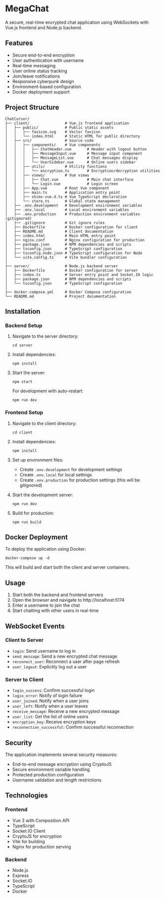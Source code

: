 # MegaChat

A secure, real-time encrypted chat application using WebSockets with Vue.js frontend and Node.js backend.

## Features

- Secure end-to-end encryption
- User authentication with username
- Real-time messaging
- User online status tracking
- Join/leave notifications
- Responsive cyberpunk design
- Environment-based configuration
- Docker deployment support

## Project Structure

```
ChatCursor/
├── client/                # Vue.js frontend application
│   ├── public/            # Public static assets
│   │   ├── favicon.svg    # Vector favicon
│   │   └── index.html     # Static HTML for public directory
│   ├── src/               # Source code
│   │   ├── components/    # Vue components
│   │   │   ├── ChatHeader.vue       # Header with logout button
│   │   │   ├── MessageInput.vue     # Message input component
│   │   │   ├── MessageList.vue      # Chat messages display
│   │   │   └── UserSidebar.vue      # Online users sidebar
│   │   ├── utils/         # Utility functions
│   │   │   └── encryption.ts        # Encryption/decryption utilities
│   │   ├── views/         # Vue views
│   │   │   ├── Chat.vue             # Main chat interface
│   │   │   └── Login.vue            # Login screen
│   │   ├── App.vue        # Root Vue component
│   │   ├── main.ts        # Application entry point
│   │   ├── shims-vue.d.ts # Vue TypeScript declaration
│   │   └── store.ts       # Global state management
│   ├── .env.development   # Development environment variables
│   ├── .env.local         # Local environment variables
│   ├── .env.production    # Production environment variables (gitignored)
│   ├── .gitignore         # Git ignore rules
│   ├── Dockerfile         # Docker configuration for client
│   ├── README.md          # Client documentation
│   ├── index.html         # Main HTML entry point
│   ├── nginx.conf         # Nginx configuration for production
│   ├── package.json       # NPM dependencies and scripts
│   ├── tsconfig.json      # TypeScript configuration
│   ├── tsconfig.node.json # TypeScript configuration for Node
│   └── vite.config.ts     # Vite bundler configuration
│
├── server/                # Node.js backend server
│   ├── Dockerfile         # Docker configuration for server
│   ├── index.ts           # Server entry point and Socket.IO logic
│   ├── package.json       # NPM dependencies and scripts
│   └── tsconfig.json      # TypeScript configuration
│
├── docker-compose.yml     # Docker Compose configuration
└── README.md              # Project documentation
```

## Installation

### Backend Setup

1. Navigate to the server directory:
   ```
   cd server
   ```

2. Install dependencies:
   ```
   npm install
   ```

3. Start the server:
   ```
   npm start
   ```
   
   For development with auto-restart:
   ```
   npm run dev
   ```

### Frontend Setup

1. Navigate to the client directory:
   ```
   cd client
   ```

2. Install dependencies:
   ```
   npm install
   ```

3. Set up environment files:
   - Create `.env.development` for development settings
   - Create `.env.local` for local settings
   - Create `.env.production` for production settings (this will be gitignored)

4. Start the development server:
   ```
   npm run dev
   ```

5. Build for production:
   ```
   npm run build
   ```

## Docker Deployment

To deploy the application using Docker:

```
docker-compose up -d
```

This will build and start both the client and server containers.

## Usage

1. Start both the backend and frontend servers
2. Open the browser and navigate to http://localhost:5174
3. Enter a username to join the chat
4. Start chatting with other users in real-time

## WebSocket Events

### Client to Server
- `login`: Send username to log in
- `send_message`: Send a new encrypted chat message
- `reconnect_user`: Reconnect a user after page refresh
- `user_logout`: Explicitly log out a user

### Server to Client
- `login_success`: Confirm successful login
- `login_error`: Notify of login failure
- `user_joined`: Notify when a user joins
- `user_left`: Notify when a user leaves
- `receive_message`: Receive a new encrypted message
- `user_list`: Get the list of online users
- `encryption_key`: Receive encryption keys
- `reconnection_successful`: Confirm successful reconnection

## Security

The application implements several security measures:

- End-to-end message encryption using CryptoJS
- Secure environment variable handling
- Protected production configuration
- Username validation and length restrictions

## Technologies

### Frontend
- Vue 3 with Composition API
- TypeScript
- Socket.IO Client
- CryptoJS for encryption
- Vite for building
- Nginx for production serving

### Backend
- Node.js
- Express
- Socket.IO
- TypeScript
- Docker 
